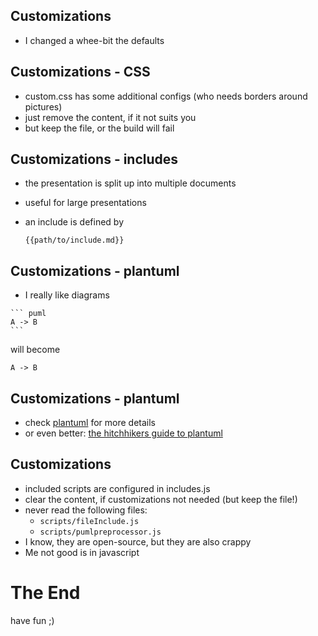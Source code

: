 <!--s-->
## Customizations

* I changed a whee-bit the defaults

<!--s-->
## Customizations - CSS

* custom.css has some additional configs (who needs borders around pictures)
* just remove the content, if it not suits you
* but keep the file, or the build will fail

<!--s-->
## Customizations - includes

* the presentation is split up into multiple documents
* useful for large presentations
* an include is defined by

   `{{path/to/include.md}}`

<!--s-->
## Customizations - plantuml

* I really like diagrams
````
``` puml
A -> B
```
````

will become

```puml
A -> B
```

<!--s-->
## Customizations - plantuml

* check [plantuml](https://plantuml.com/) for more details
* or even better: [the hitchhikers guide to plantuml](https://crashedmind.github.io/PlantUMLHitchhikersGuide/)

<!--s-->
## Customizations

* included scripts are configured in includes.js
* clear the content, if customizations not needed (but keep the file!)
* never read the following files:
  * `scripts/fileInclude.js`
  * `scripts/pumlpreprocessor.js`
* I know, they are open-source, but they are also crappy
* Me not good is in javascript

<!--s-->

# The End

have fun ;)
